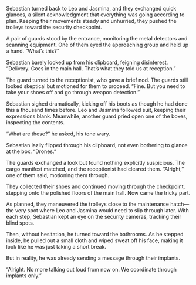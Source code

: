 

Sebastian turned back to Leo and Jasmina, and they exchanged quick glances, a silent acknowledgment that everything was going according to plan. Keeping their movements steady and unhurried, they pushed the trolleys toward the security checkpoint.  

A pair of guards stood by the entrance, monitoring the metal detectors and scanning equipment. One of them eyed the approaching group and held up a hand. “What’s this?”  

Sebastian barely looked up from his clipboard, feigning disinterest. “Delivery. Goes in the main hall. That’s what they told us at reception.”  

The guard turned to the receptionist, who gave a brief nod. The guards still looked skeptical but motioned for them to proceed. “Fine. But you need to take your shoes off and go through weapon detection.”  

Sebastian sighed dramatically, kicking off his boots as though he had done this a thousand times before. Leo and Jasmina followed suit, keeping their expressions blank. Meanwhile, another guard pried open one of the boxes, inspecting the contents.  

“What are these?” he asked, his tone wary.  

Sebastian lazily flipped through his clipboard, not even bothering to glance at the box. “Drones.”  

The guards exchanged a look but found nothing explicitly suspicious. The cargo manifest matched, and the receptionist had cleared them. “Alright,” one of them said, motioning them through.  

They collected their shoes and continued moving through the checkpoint, stepping onto the polished floors of the main hall. Now came the tricky part.  

As planned, they maneuvered the trolleys close to the maintenance hatch—the very spot where Leo and Jasmina would need to slip through later. With each step, Sebastian kept an eye on the security cameras, tracking their blind spots.  

Then, without hesitation, he turned toward the bathrooms. As he stepped inside, he pulled out a small cloth and wiped sweat off his face, making it look like he was just taking a short break.  

But in reality, he was already sending a message through their implants.  

“Alright. No more talking out loud from now on. We coordinate through implants only.”